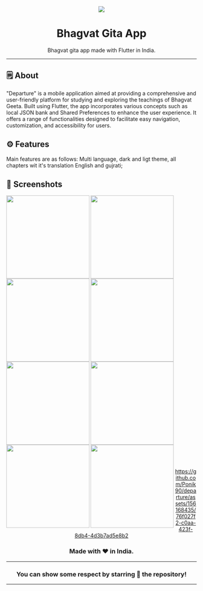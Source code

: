 <div align="center">

<img src="./assets/feature_graphic/feature_graphic.png">


# **Bhagvat Gita App**
Bhagvat gita app made with Flutter in India.

---

</div>



## 🗒 About

"Departure" is a mobile application aimed at providing a comprehensive and user-friendly
platform for studying and exploring the teachings of Bhagvat Geeta. Built using Flutter, the app
incorporates various concepts such as local JSON bank and Shared Preferences to enhance the
user experience. It offers a range of functionalities designed to facilitate easy navigation,
customization, and accessibility for users.

## ⚙️ Features
Main features are as follows:
Multi language,
dark and ligt theme,
all chapters wit it's translation English and gujrati;
## 📲 Screenshots

<img align="left" src="https://github.com/Ponik90/departure/assets/156168435/a841f78e-3c20-4bbc-b738-77edac4918ca" width="220px">
<img align="left" src="https://github.com/Ponik90/departure/assets/156168435/56d495b1-7090-434f-93d7-60b504d47190" width="220px">
<img src="https://github.com/Ponik90/departure/assets/156168435/95292a16-43af-4e98-b9bd-8bfcd2a0d0d7" width="220px">
<img align="left" src="https://github.com/Ponik90/departure/assets/156168435/84efaf91-3335-4fde-85f8-12a5e090ccf3" width="220px">
<img align="left" src="https://github.com/Ponik90/departure/assets/156168435/8efc69f7-2d21-4615-9e5f-5eddc2ae889f" width="220px">
<img src="https://github.com/Ponik90/departure/assets/156168435/3b37b964-87f9-483d-9de5-bbf4f1395756" width="220px">
<img align="left" src="https://github.com/Ponik90/departure/assets/156168435/2657255d-240d-4ea0-a1ae-8c1f346f35c2" width="220px">
<img align="left" src="https://github.com/Ponik90/departure/assets/156168435/4423b97a-9aab-44e0-9801-1171c0f293a4" width="220px">


<br><br>



<div align="center">




https://github.com/Ponik90/departure/assets/156168435/76f027f2-c0aa-423f-8db4-4d3b7ad5e8b2




### Made with ❤️ in India.
---
### You can show some respect by starring 🌟 the repository!
---
</div>
